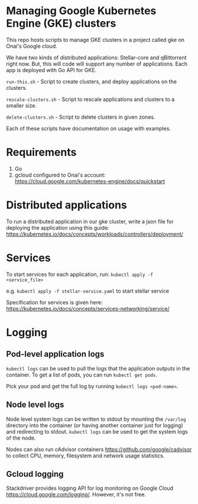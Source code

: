 # Managing Google Kubernetes Engine (GKE) clusters

This repo hosts scripts to manage GKE clusters in a project called gke on Onai's Google cloud.

We have two kinds of distributed applications: Stellar-core and qBittorrent right now. But, this will code will support any number of applications. Each app is deployed with Go API for GKE.

`run-this.sh` - Script to create clusters, and deploy applications on the clusters.

`rescale-clusters.sh` - Script to rescale applications and clusters to a smaller size.

`delete-clusters.sh` - Script to delete clusters in given zones.


Each of these scripts have documentation on usage with examples.


# Requirements

1. Go
2. gcloud configured to Onai's account: https://cloud.google.com/kubernetes-engine/docs/quickstart


# Distributed applications

To run a distributed application in our gke cluster, write a json file for deploying the application using this guide: https://kubernetes.io/docs/concepts/workloads/controllers/deployment/

# Services

To start services for each application, run:
`kubectl apply -f <service_file>`

e.g. `kubectl apply -f stellar-service.yaml` to start stellar service

Specification for services is given here: https://kubernetes.io/docs/concepts/services-networking/service/


# Logging

## Pod-level application logs

`kubectl logs` can be used to pull the logs that the application outputs in the container. To get a list of pods, you can run `kubectl get pods`.

Pick your pod and get the full log by running `kubectl logs <pod-name>`.


## Node level logs
Node level system logs can be written to stdout by mounting the `/var/log` directory into the container (or having another container just for logging) and redirecting to stdout. `kubectl logs` can be used to get the system logs of the node.

Nodes can also run cAdvisor containers https://github.com/google/cadvisor to collect CPU, memory, filesystem and network usage statistics.


## Gcloud logging

Stackdriver provides logging API for log monitoring on Google Cloud https://cloud.google.com/logging/. However, it's not free.
